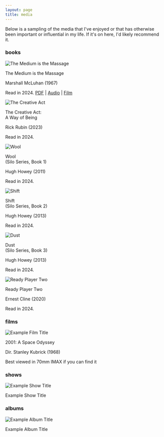 ```yaml
---
layout: page
title: media
---
```


Below is a sampling of the media that I've enjoyed or that has otherwise been important or influential in my life. If it's on here, I'd likely recommend it.

### books
<div class="media-grid books">
  <div class="media-item">
    <img src="/assets/media/books/medium-is-the-massage.jpg" alt="The Medium is the Massage">
    <p class="media-title">The Medium is the Massage</p>
    <p class="media-attribution">Marshall McLuhan (1967)</p>
    <p class="media-notes">Read in 2024. <a href="https://archive.org/details/pdfy-vNiFct6b-L5ucJEa" target="_blank">PDF</a> | <a href="https://open.spotify.com/album/68uoccswQmMV3mXIOoKPeW" target="_blank">Audio</a> | <a href="https://www.youtube.com/watch?v=cFwVCHkL-JU" target="_blank">Film</a></p>
  </div>
  <div class="media-item">
    <img src="/assets/media/books/the-creative-act.jpg" alt="The Creative Act">
    <p class="media-title">The Creative Act:<br/>A Way of Being</p>
    <p class="media-attribution">Rick Rubin (2023)</p>
    <p class="media-notes">Read in 2024.</p>
  </div>
  <div class="media-item">
    <img src="/assets/media/books/wool.jpg" alt="Wool">
    <p class="media-title">Wool<br/>(Silo Series, Book 1)</p>
    <p class="media-attribution">Hugh Howey (2011)</p>
    <p class="media-notes">Read in 2024.</p>
  </div>
  <div class="media-item">
    <img src="/assets/media/books/shift.jpg" alt="Shift">
    <p class="media-title">Shift<br/>(Silo Series, Book 2)</p>
    <p class="media-attribution">Hugh Howey (2013)</p>
    <p class="media-notes">Read in 2024.</p>
  </div>
  <div class="media-item">
    <img src="/assets/media/books/dust.jpg" alt="Dust">
    <p class="media-title">Dust<br/>(Silo Series, Book 3)</p>
    <p class="media-attribution">Hugh Howey (2013)</p>
    <p class="media-notes">Read in 2024.</p>
  </div>
  <div class="media-item">
    <img src="/assets/media/books/ready-player-two.jpg" alt="Ready Player Two">
    <p class="media-title">Ready Player Two</p>
    <p class="media-attribution">Ernest Cline (2020)</p>
    <p class="media-notes">Read in 2024.</p>
  </div>
</div>

### films
<div class="media-grid films">
  <div class="media-item">
    <img src="/assets/media/films/example-film.jpg" alt="Example Film Title">
    <p class="media-title">2001: A Space Odyssey</p>
    <p class="media-attribution">Dir. Stanley Kubrick (1968)</p>
    <p class="media-notes">Best viewed in 70mm IMAX if you can find it</p>
  </div>
  <!-- Add more films as needed -->
</div>

### shows
<div class="media-grid tv">
  <div class="media-item">
    <img src="/assets/media/tv/example-show.jpg" alt="Example Show Title">
    <p class="media-title">Example Show Title</p>
  </div>
  <!-- Add more shows as needed -->
</div>

### albums
<div class="media-grid music">
  <div class="media-item">
    <img src="/assets/media/music/example-album.jpg" alt="Example Album Title">
    <p class="media-title">Example Album Title</p>
  </div>
  <!-- Add more albums as needed -->
</div> 